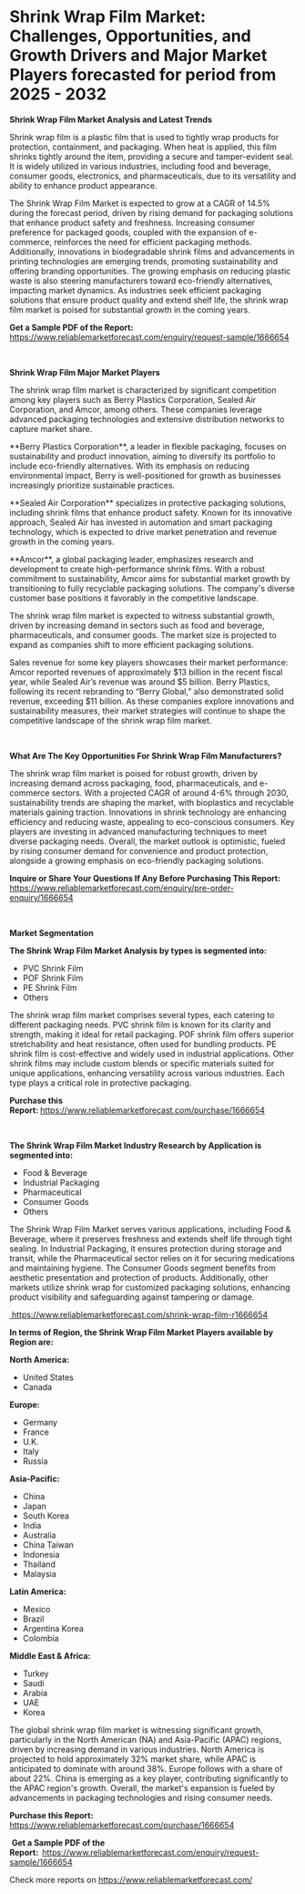 <p><h1>Shrink Wrap Film Market: Challenges, Opportunities, and Growth Drivers and Major Market Players forecasted for period from 2025 - 2032</h1></p><p><strong>Shrink Wrap Film Market Analysis and Latest Trends</strong></p>
<p><p>Shrink wrap film is a plastic film that is used to tightly wrap products for protection, containment, and packaging. When heat is applied, this film shrinks tightly around the item, providing a secure and tamper-evident seal. It is widely utilized in various industries, including food and beverage, consumer goods, electronics, and pharmaceuticals, due to its versatility and ability to enhance product appearance.</p><p>The Shrink Wrap Film Market is expected to grow at a CAGR of 14.5% during the forecast period, driven by rising demand for packaging solutions that enhance product safety and freshness. Increasing consumer preference for packaged goods, coupled with the expansion of e-commerce, reinforces the need for efficient packaging methods. Additionally, innovations in biodegradable shrink films and advancements in printing technologies are emerging trends, promoting sustainability and offering branding opportunities. The growing emphasis on reducing plastic waste is also steering manufacturers toward eco-friendly alternatives, impacting market dynamics. As industries seek efficient packaging solutions that ensure product quality and extend shelf life, the shrink wrap film market is poised for substantial growth in the coming years.</p></p>
<p><strong>Get a Sample PDF of the Report:&nbsp;</strong> <a href="https://www.reliablemarketforecast.com/enquiry/request-sample/1666654?utm_campaign=3108&utm_medium=2&utm_source=Github&utm_content=ia&utm_term=06032025&utm_id=shrink-wrap-film">https://www.reliablemarketforecast.com/enquiry/request-sample/1666654</a></p>
<p>&nbsp;</p>
<p><strong>Shrink Wrap Film Major Market Players</strong></p>
<p><p>The shrink wrap film market is characterized by significant competition among key players such as Berry Plastics Corporation, Sealed Air Corporation, and Amcor, among others. These companies leverage advanced packaging technologies and extensive distribution networks to capture market share.</p><p>**Berry Plastics Corporation**, a leader in flexible packaging, focuses on sustainability and product innovation, aiming to diversify its portfolio to include eco-friendly alternatives. With its emphasis on reducing environmental impact, Berry is well-positioned for growth as businesses increasingly prioritize sustainable practices.</p><p>**Sealed Air Corporation** specializes in protective packaging solutions, including shrink films that enhance product safety. Known for its innovative approach, Sealed Air has invested in automation and smart packaging technology, which is expected to drive market penetration and revenue growth in the coming years.</p><p>**Amcor**, a global packaging leader, emphasizes research and development to create high-performance shrink films. With a robust commitment to sustainability, Amcor aims for substantial market growth by transitioning to fully recyclable packaging solutions. The company's diverse customer base positions it favorably in the competitive landscape.</p><p>The shrink wrap film market is expected to witness substantial growth, driven by increasing demand in sectors such as food and beverage, pharmaceuticals, and consumer goods. The market size is projected to expand as companies shift to more efficient packaging solutions.</p><p>Sales revenue for some key players showcases their market performance: Amcor reported revenues of approximately $13 billion in the recent fiscal year, while Sealed Air’s revenue was around $5 billion. Berry Plastics, following its recent rebranding to “Berry Global,” also demonstrated solid revenue, exceeding $11 billion. As these companies explore innovations and sustainability measures, their market strategies will continue to shape the competitive landscape of the shrink wrap film market.</p></p>
<p>&nbsp;</p>
<p><strong>What Are The Key Opportunities For Shrink Wrap Film Manufacturers?</strong></p>
<p><p>The shrink wrap film market is poised for robust growth, driven by increasing demand across packaging, food, pharmaceuticals, and e-commerce sectors. With a projected CAGR of around 4-6% through 2030, sustainability trends are shaping the market, with bioplastics and recyclable materials gaining traction. Innovations in shrink technology are enhancing efficiency and reducing waste, appealing to eco-conscious consumers. Key players are investing in advanced manufacturing techniques to meet diverse packaging needs. Overall, the market outlook is optimistic, fueled by rising consumer demand for convenience and product protection, alongside a growing emphasis on eco-friendly packaging solutions.</p></p>
<p><strong>Inquire or Share Your Questions If Any Before Purchasing This Report:</strong> <a href="https://www.reliablemarketforecast.com/enquiry/pre-order-enquiry/1666654?utm_campaign=3108&utm_medium=2&utm_source=Github&utm_content=ia&utm_term=06032025&utm_id=shrink-wrap-film">https://www.reliablemarketforecast.com/enquiry/pre-order-enquiry/1666654</a></p>
<p>&nbsp;</p>
<p><strong>Market Segmentation</strong></p>
<p><strong>The Shrink Wrap Film Market Analysis by types is segmented into:</strong></p>
<p><ul><li>PVC Shrink Film</li><li>POF Shrink Film</li><li>PE Shrink Film</li><li>Others</li></ul></p>
<p><p>The shrink wrap film market comprises several types, each catering to different packaging needs. PVC shrink film is known for its clarity and strength, making it ideal for retail packaging. POF shrink film offers superior stretchability and heat resistance, often used for bundling products. PE shrink film is cost-effective and widely used in industrial applications. Other shrink films may include custom blends or specific materials suited for unique applications, enhancing versatility across various industries. Each type plays a critical role in protective packaging.</p></p>
<p><strong>Purchase this Report:&nbsp;</strong><a href="https://www.reliablemarketforecast.com/purchase/1666654?utm_campaign=3108&utm_medium=2&utm_source=Github&utm_content=ia&utm_term=06032025&utm_id=shrink-wrap-film">https://www.reliablemarketforecast.com/purchase/1666654</a></p>
<p>&nbsp;</p>
<p><strong>The Shrink Wrap Film Market Industry Research by Application is segmented into:</strong></p>
<p><ul><li>Food & Beverage</li><li>Industrial Packaging</li><li>Pharmaceutical</li><li>Consumer Goods</li><li>Others</li></ul></p>
<p><p>The Shrink Wrap Film Market serves various applications, including Food & Beverage, where it preserves freshness and extends shelf life through tight sealing. In Industrial Packaging, it ensures protection during storage and transit, while the Pharmaceutical sector relies on it for securing medications and maintaining hygiene. The Consumer Goods segment benefits from aesthetic presentation and protection of products. Additionally, other markets utilize shrink wrap for customized packaging solutions, enhancing product visibility and safeguarding against tampering or damage.</p></p>
<p><a href="https://www.reliablemarketforecast.com/shrink-wrap-film-r1666654?utm_campaign=3108&utm_medium=2&utm_source=Github&utm_content=ia&utm_term=06032025&utm_id=shrink-wrap-film">&nbsp;https://www.reliablemarketforecast.com/shrink-wrap-film-r1666654</a></p>
<p><strong>In terms of Region, the Shrink Wrap Film Market Players available by Region are:</strong></p>
<p>
    <p> <strong> North America: </strong>
        <ul>
            <li>United States</li>
            <li>Canada</li>
        </ul>
        </p> 
    <p> <strong> Europe: </strong>
        <ul>
            <li>Germany</li>
            <li>France</li>
            <li>U.K.</li>
            <li>Italy</li>
            <li>Russia</li>
        </ul>
        </p> 
    <p> <strong> Asia-Pacific: </strong>
        <ul>
            <li>China</li>
            <li>Japan</li>
            <li>South Korea</li>
            <li>India</li>
            <li>Australia</li>
            <li>China Taiwan</li>
            <li>Indonesia</li>
            <li>Thailand</li>
            <li>Malaysia</li>
        </ul>
        </p> 
    <p> <strong> Latin America: </strong>
        <ul>
            <li>Mexico</li>
            <li>Brazil</li>
            <li>Argentina Korea</li>
            <li>Colombia</li>
        </ul>
        </p> 
    <p> <strong> Middle East & Africa: </strong>
        <ul>
            <li>Turkey</li>
            <li>Saudi</li>
            <li>Arabia</li>
            <li>UAE</li>
            <li>Korea</li>
        </ul>
    </p>
    </p>
<p><p>The global shrink wrap film market is witnessing significant growth, particularly in the North American (NA) and Asia-Pacific (APAC) regions, driven by increasing demand in various industries. North America is projected to hold approximately 32% market share, while APAC is anticipated to dominate with around 38%. Europe follows with a share of about 22%. China is emerging as a key player, contributing significantly to the APAC region's growth. Overall, the market's expansion is fueled by advancements in packaging technologies and rising consumer needs.</p></p>
<p><strong>Purchase this Report: </strong><a href="https://www.reliablemarketforecast.com/purchase/1666654?utm_campaign=3108&utm_medium=2&utm_source=Github&utm_content=ia&utm_term=06032025&utm_id=shrink-wrap-film">https://www.reliablemarketforecast.com/purchase/1666654</a></p>
<p>&nbsp;<strong>Get a Sample PDF of the Report:&nbsp;&nbsp;</strong><a href="https://www.reliablemarketforecast.com/enquiry/request-sample/1666654?utm_campaign=3108&utm_medium=2&utm_source=Github&utm_content=ia&utm_term=06032025&utm_id=shrink-wrap-film">https://www.reliablemarketforecast.com/enquiry/request-sample/1666654</a></p>
<p><strong></strong></p>
<p>Check more reports on <a href="https://www.reliablemarketforecast.com/?utm_campaign=3108&utm_medium=2&utm_source=Github&utm_content=ia&utm_term=06032025&utm_id=shrink-wrap-film">https://www.reliablemarketforecast.com/</a></p>